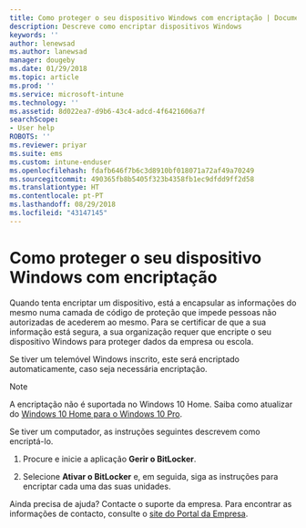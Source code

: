 ```yaml
---
title: Como proteger o seu dispositivo Windows com encriptação | Documentos da Microsoft
description: Descreve como encriptar dispositivos Windows
keywords: ''
author: lenewsad
ms.author: lanewsad
manager: dougeby
ms.date: 01/29/2018
ms.topic: article
ms.prod: ''
ms.service: microsoft-intune
ms.technology: ''
ms.assetid: 8d022ea7-d9b6-43c4-adcd-4f6421606a7f
searchScope:
- User help
ROBOTS: ''
ms.reviewer: priyar
ms.suite: ems
ms.custom: intune-enduser
ms.openlocfilehash: fdafb646f7b6c3d8910bf018071a72af49a70249
ms.sourcegitcommit: 490365fb8b5405f323b4358fb1ec9dfdd9ff2d58
ms.translationtype: HT
ms.contentlocale: pt-PT
ms.lasthandoff: 08/29/2018
ms.locfileid: "43147145"
---
```

# <a name="how-to-protect-your-windows-device-using-encryption"></a>Como proteger o seu dispositivo Windows com encriptação

Quando tenta encriptar um dispositivo, está a encapsular as informações do mesmo numa camada de código de proteção que impede pessoas não autorizadas de acederem ao mesmo. Para se certificar de que a sua informação está segura, a sua organização requer que encripte o seu dispositivo Windows para proteger dados da empresa ou escola. 

Se tiver um telemóvel Windows inscrito, este será encriptado automaticamente, caso seja necessária encriptação.

> [!Note]
> A encriptação não é suportada no Windows 10 Home. Saiba como atualizar do [Windows 10 Home para o Windows 10 Pro](https://support.microsoft.com/help/12384/windows-10-upgrading-home-to-pro).


Se tiver um computador, as instruções seguintes descrevem como encriptá-lo.

1.  Procure e inicie a aplicação **Gerir o BitLocker**.

2.  Selecione **Ativar o BitLocker** e, em seguida, siga as instruções para encriptar cada uma das suas unidades.

Ainda precisa de ajuda? Contacte o suporte da empresa. Para encontrar as informações de contacto, consulte o [site do Portal da Empresa](https://go.microsoft.com/fwlink/?linkid=2010980).
